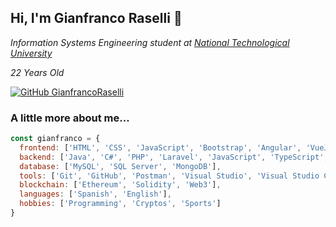 <h2> Hi, I'm Gianfranco Raselli 👋</h2>
<p>
  <em>
    Information Systems Engineering student at <a href="https://www.utn.edu.ar/es/">National Technological University</a>
  </em>
</p>
<p>
  <em>
    22 Years Old
  </em>
</p>

[![GitHub GianfrancoRaselli](https://img.shields.io/github/followers/GianfrancoRaselli?label=follow&style=social)](https://github.com/GianfrancoRaselli)


### A little more about me...  

```javascript
const gianfranco = {
  frontend: ['HTML', 'CSS', 'JavaScript', 'Bootstrap', 'Angular', 'VueJS'],
  backend: ['Java', 'C#', 'PHP', 'Laravel', 'JavaScript', 'TypeScript', 'NodeJS', 'ExpressJS', 'Python', 'Graphql', 'Golang'],
  database: ['MySQL', 'SQL Server', 'MongoDB'],
  tools: ['Git', 'GitHub', 'Postman', 'Visual Studio', 'Visual Studio Code'],
  blockchain: ['Ethereum', 'Solidity', 'Web3'],
  languages: ['Spanish', 'English'],
  hobbies: ['Programming', 'Cryptos', 'Sports']
}
```
